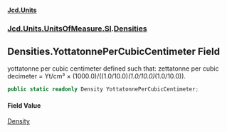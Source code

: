 #### [Jcd.Units](index 'index')
### [Jcd.Units.UnitsOfMeasure.SI](Jcd.Units.UnitsOfMeasure.SI 'Jcd.Units.UnitsOfMeasure.SI').[Densities](Densities 'Jcd.Units.UnitsOfMeasure.SI.Densities')

## Densities.YottatonnePerCubicCentimeter Field

yottatonne per cubic centimeter defined such that: zettatonne per cubic decimeter = Yt/cm³ ×
(1000.0)/((1.0/10.0)*(1.0/10.0)*(1.0/10.0)).

```csharp
public static readonly Density YottatonnePerCubicCentimeter;
```

#### Field Value
[Density](Density 'Jcd.Units.UnitTypes.Density')
